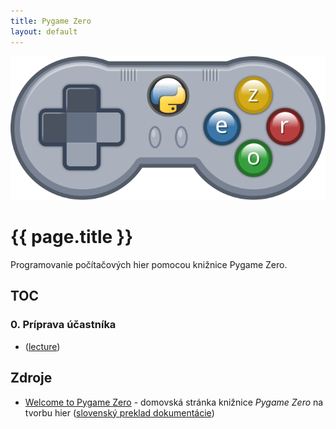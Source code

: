```yaml
---
title: Pygame Zero
layout: default
---
```


[![Logo: Pygame Zero](images/logo-pygame.zero.svg)](https://pygame-zero.readthedocs.io/en/stable/)

# {{ page.title }}

Programovanie počítačových hier pomocou knižnice Pygame Zero.


## TOC

### 0. Príprava účastníka

* ([lecture](lecture.00.html))




## Zdroje

* [Welcome to Pygame Zero](https://pygame-zero.readthedocs.io/en/stable/) - domovská stránka knižnice *Pygame Zero* na tvorbu hier ([slovenský preklad dokumentácie](https://pygame-zero.readthedocs.io/sk/latest/index.html))

